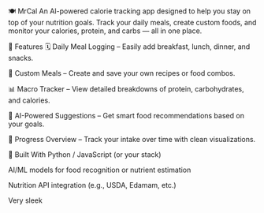 🍽️ MrCal
An AI-powered calorie tracking app designed to help you stay on top of your nutrition goals. Track your daily meals, create custom foods, and monitor your calories, protein, and carbs — all in one place.

🚀 Features
🗓️ Daily Meal Logging – Easily add breakfast, lunch, dinner, and snacks.

🍳 Custom Meals – Create and save your own recipes or food combos.

📊 Macro Tracker – View detailed breakdowns of protein, carbohydrates, and calories.

🤖 AI-Powered Suggestions – Get smart food recommendations based on your goals.

🔄 Progress Overview – Track your intake over time with clean visualizations.

🧠 Built With
Python / JavaScript (or your stack)

AI/ML models for food recognition or nutrient estimation

Nutrition API integration (e.g., USDA, Edamam, etc.)

Very sleek

